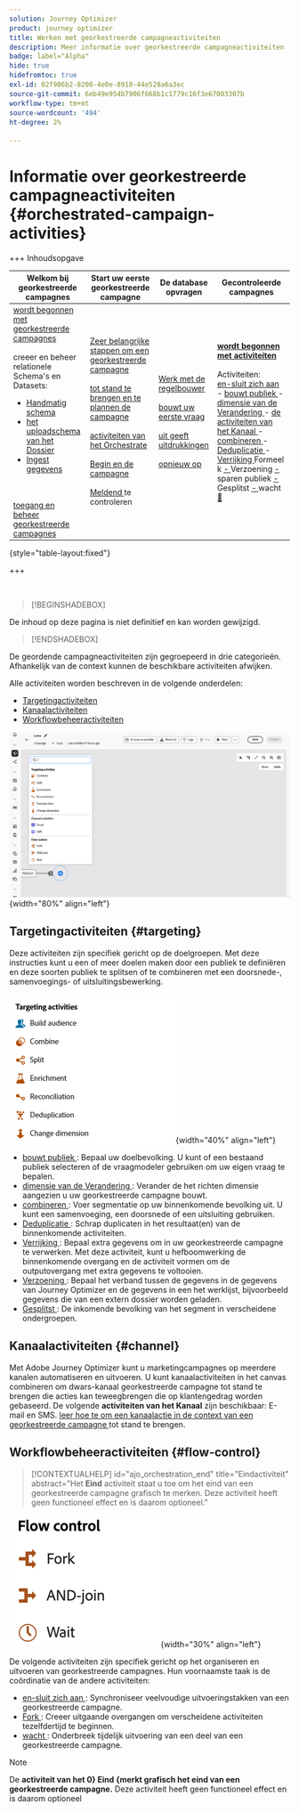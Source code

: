 ```yaml
---
solution: Journey Optimizer
product: journey optimizer
title: Werken met georkestreerde campagneactiviteiten
description: Meer informatie over georkestreerde campagneactiviteiten
badge: label="Alpha"
hide: true
hidefromtoc: true
exl-id: 02f986b2-8200-4e0e-8918-44e528a6a3ec
source-git-commit: 6eb49e954b7906f668b1c1779c16f3e67003307b
workflow-type: tm+mt
source-wordcount: '494'
ht-degree: 2%

---
```


# Informatie over georkestreerde campagneactiviteiten {#orchestrated-campaign-activities}


+++ Inhoudsopgave

| Welkom bij georkestreerde campagnes | Start uw eerste georkestreerde campagne | De database opvragen | Gecontroleerde campagnes |
|---|---|---|---|
| [ wordt begonnen met georkestreerde campagnes ](../gs-orchestrated-campaigns.md)<br/><br/> creeer en beheer relationele Schema&#39;s en Datasets:</br> <ul><li>[ Handmatig schema ](../manual-schema.md)</li><li>[ het uploadschema van het Dossier ](../file-upload-schema.md)</li><li>[ Ingest gegevens ](../ingest-data.md)</li></ul><br/><br/>[ toegang en beheer georkestreerde campagnes ](../access-manage-orchestrated-campaigns.md) | [ Zeer belangrijke stappen om een georkestreerde campagne ](../gs-campaign-creation.md)<br/><br/>[ tot stand te brengen en te plannen de campagne ](../create-orchestrated-campaign.md)<br/><br/>[ activiteiten van het Orchestrate ](../orchestrate-activities.md)<br/><br/>[ Begin en de campagne ](../start-monitor-campaigns.md)<br/><br/>[ Meldend ](../reporting-campaigns.md) te controleren | [ Werk met de regelbouwer ](../orchestrated-rule-builder.md)<br/><br/>[ bouwt uw eerste vraag ](../build-query.md)<br/><br/>[ uit geeft uitdrukkingen ](../edit-expressions.md)<br/><br/>[ opnieuw op ](../retarget.md) | <b>[ wordt begonnen met activiteiten ](about-activities.md)</b><br/><br/> Activiteiten:<br/>[ en-sluit zich aan ](and-join.md) - [ bouwt publiek ](build-audience.md) - [ dimensie van de Verandering ](change-dimension.md) - [ de activiteiten van het Kanaal ](channels.md) - [ combineren ](combine.md) - [ Deduplicatie ](deduplication.md) - [ Verrijking ](enrichment.md) Formeel k [ - ](fork.md) Verzoening [ - ](reconciliation.md) sparen publiek [ - ](save-audience.md) Gesplitst [ - ](split.md) wacht [&#128279;](wait.md) |

{style="table-layout:fixed"}

+++

<br/>

>[!BEGINSHADEBOX]

De inhoud op deze pagina is niet definitief en kan worden gewijzigd.

>[!ENDSHADEBOX]

De geordende campagneactiviteiten zijn gegroepeerd in drie categorieën. Afhankelijk van de context kunnen de beschikbare activiteiten afwijken.

Alle activiteiten worden beschreven in de volgende onderdelen:

* [Targetingactiviteiten](#targeting)
* [Kanaalactiviteiten](#channel)
* [Workflowbeheeractiviteiten](#flow-control)

![ Lijst van activiteiten beschikbaar in het canvas ](../assets/orchestrated-activities.png){width="80%" align="left"}

## Targetingactiviteiten {#targeting}

Deze activiteiten zijn specifiek gericht op de doelgroepen. Met deze instructies kunt u een of meer doelen maken door een publiek te definiëren en deze soorten publiek te splitsen of te combineren met een doorsnede-, samenvoegings- of uitsluitingsbewerking.

![ Lijst van het richten van activiteiten ](../assets/targeting-activities.png){width="40%" align="left"}

* [ bouwt publiek ](build-audience.md): Bepaal uw doelbevolking. U kunt of een bestaand publiek selecteren of de vraagmodeler gebruiken om uw eigen vraag te bepalen.
* [ dimensie van de Verandering ](change-dimension.md): Verander de het richten dimensie aangezien u uw georkestreerde campagne bouwt.
* [ combineren ](combine.md): Voer segmentatie op uw binnenkomende bevolking uit. U kunt een samenvoeging, een doorsnede of een uitsluiting gebruiken.
* [ Deduplicatie ](deduplication.md): Schrap duplicaten in het resultaat(en) van de binnenkomende activiteiten.
* [ Verrijking ](enrichment.md): Bepaal extra gegevens om in uw georkestreerde campagne te verwerken. Met deze activiteit, kunt u hefboomwerking de binnenkomende overgang en de activiteit vormen om de outputovergang met extra gegevens te voltooien.
* [ Verzoening ](reconciliation.md): Bepaal het verband tussen de gegevens in de gegevens van Journey Optimizer en de gegevens in een het werklijst, bijvoorbeeld gegevens die van een extern dossier worden geladen.
* [ Gesplitst ](split.md): De inkomende bevolking van het segment in verscheidene ondergroepen.

## Kanaalactiviteiten {#channel}

Met Adobe Journey Optimizer kunt u marketingcampagnes op meerdere kanalen automatiseren en uitvoeren. U kunt kanaalactiviteiten in het canvas combineren om dwars-kanaal georkestreerde campagne tot stand te brengen die acties kan teweegbrengen die op klantengedrag worden gebaseerd. De volgende **activiteiten van het Kanaal** zijn beschikbaar: E-mail en SMS. [ leer hoe te om een kanaalactie in de context van een georkestreerde campagne ](channels.md) tot stand te brengen.

## Workflowbeheeractiviteiten {#flow-control}

>[!CONTEXTUALHELP]
>id="ajo_orchestration_end"
>title="Eindactiviteit"
>abstract="Het **Eind** activiteit staat u toe om het eind van een georkestreerde campagne grafisch te merken. Deze activiteit heeft geen functioneel effect en is daarom optioneel."

![ Lijst van de activiteiten van de debietcontrole ](../assets/flow-control-activities.png){width="30%" align="left"}

De volgende activiteiten zijn specifiek gericht op het organiseren en uitvoeren van georkestreerde campagnes. Hun voornaamste taak is de coördinatie van de andere activiteiten:

* [ en-sluit zich aan ](and-join.md): Synchroniseer veelvoudige uitvoeringstakken van een georkestreerde campagne.
* [ Fork ](fork.md): Creeer uitgaande overgangen om verscheidene activiteiten tezelfdertijd te beginnen.
* [ wacht ](wait.md): Onderbreek tijdelijk uitvoering van een deel van een georkestreerde campagne.
  <!--* [Test](test.md): Enable transitions based on specified conditions.-->

>[!NOTE]
>De **activiteit van het 0&rbrace; Eind &lbrace;merkt grafisch het eind van een georkestreerde campagne.** Deze activiteit heeft geen functioneel effect en is daarom optioneel
